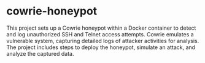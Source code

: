 # cowrie-honeypot
This project sets up a Cowrie honeypot within a Docker container to detect and log unauthorized SSH and Telnet access attempts. Cowrie emulates a vulnerable system, capturing detailed logs of attacker activities for analysis. The project includes steps to deploy the honeypot, simulate an attack, and analyze the captured data.
